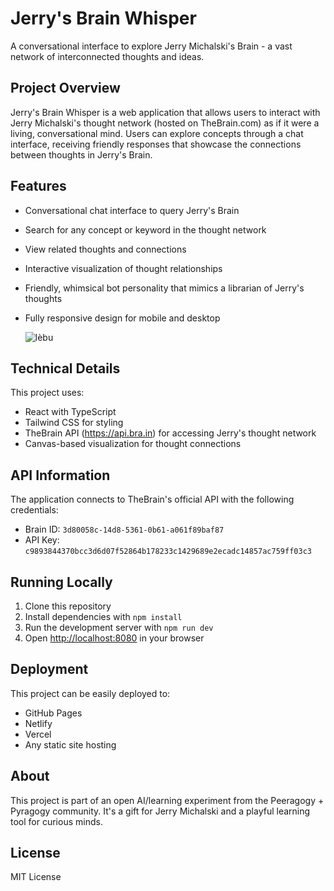 
# Jerry's Brain Whisper

A conversational interface to explore Jerry Michalski's Brain - a vast network of interconnected thoughts and ideas.

## Project Overview

Jerry's Brain Whisper is a web application that allows users to interact with Jerry Michalski's thought network (hosted on TheBrain.com) as if it were a living, conversational mind. Users can explore concepts through a chat interface, receiving friendly responses that showcase the connections between thoughts in Jerry's Brain.


## Features

- Conversational chat interface to query Jerry's Brain
- Search for any concept or keyword in the thought network
- View related thoughts and connections
- Interactive visualization of thought relationships
- Friendly, whimsical bot personality that mimics a librarian of Jerry's thoughts
- Fully responsive design for mobile and desktop

  ![lèbu](https://github.com/FTG-003/jerrys-brain-whisper/raw/main/src/images/lèbu.png)

## Technical Details

This project uses:
- React with TypeScript
- Tailwind CSS for styling
- TheBrain API (https://api.bra.in) for accessing Jerry's thought network
- Canvas-based visualization for thought connections

## API Information

The application connects to TheBrain's official API with the following credentials:
- Brain ID: `3d80058c-14d8-5361-0b61-a061f89baf87`
- API Key: `c9893844370bcc3d6d07f52864b178233c1429689e2ecadc14857ac759ff03c3`

## Running Locally

1. Clone this repository
2. Install dependencies with `npm install`
3. Run the development server with `npm run dev`
4. Open [http://localhost:8080](http://localhost:8080) in your browser

## Deployment

This project can be easily deployed to:
- GitHub Pages
- Netlify
- Vercel
- Any static site hosting

## About

This project is part of an open AI/learning experiment from the Peeragogy + Pyragogy community. It's a gift for Jerry Michalski and a playful learning tool for curious minds.

## License

MIT License
